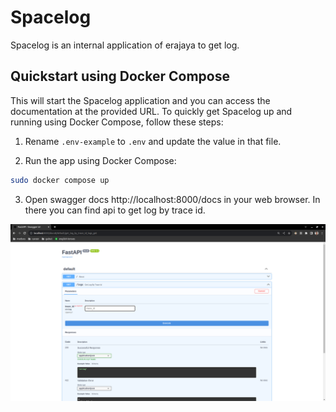 # Spacelog

Spacelog is an internal application of erajaya to get log.

## Quickstart using Docker Compose

This will start the Spacelog application and you can access the documentation at the provided URL. To quickly get Spacelog up and running using Docker Compose, follow these steps:

1. Rename `.env-example` to `.env` and update the value in that file.

2. Run the app using Docker Compose:

```bash
sudo docker compose up
```

3. Open swagger docs http://localhost:8000/docs in your web browser. In there you can find api to get log by trace id.

![assets/swagger_docs_api_get_log_by_trace_id.png](assets/swagger_docs_api_get_log_by_trace_id.png)
